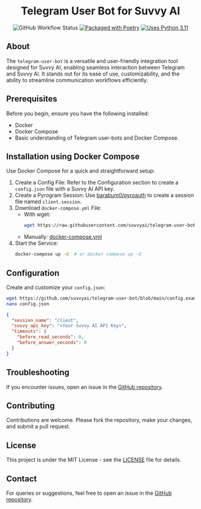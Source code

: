 <h1 align="center">Telegram User Bot for Suvvy AI</h1>

<div align="center">
   
![GitHub Workflow Status](https://img.shields.io/github/actions/workflow/status/suvvyai/telegram-user-bot/release-package.yml)
[![Packaged with Poetry](https://img.shields.io/badge/packaging-poetry-cyan)](https://python-poetry.org/)
[![Uses Python 3.11](https://img.shields.io/badge/python-3.11-blue?logo=python&logoColor=white)](https://www.python.org/)

</div>

## About

The `telegram-user-bot` is a versatile and user-friendly integration tool designed for Suvvy AI, enabling seamless interaction between Telegram and Suvvy AI. It stands out for its ease of use, customizability, and the ability to streamline communication workflows efficiently.

## Prerequisites

Before you begin, ensure you have the following installed:

- Docker
- Docker Compose
- Basic understanding of Telegram user-bots and Docker Compose.

## Installation using Docker Compose

Use Docker Compose for a quick and straightforward setup:

1. Create a Config File: Refer to the Configuration section to create a `config.json` file with a Suvvy AI API key.
2. Create a Pyrogram Session: Use [barabum0/pyroauth](https://github.com/barabum0/pyroauth) to create a session file named `client.session`.
3. Download `docker-compose.yml` File:
   - With wget:
     ```bash
     wget https://raw.githubusercontent.com/suvvyai/telegram-user-bot/main/docker-compose.yml
     ```
   - Manually: [docker-compose.yml](https://github.com/suvvyai/telegram-user-bot/blob/main/docker-compose.yml)
4. Start the Service:
   ```bash
   docker-compose up -d  # or docker compose up -d
   ```

## Configuration

Create and customize your `config.json`:
```bash
wget https://github.com/suvvyai/telegram-user-bot/blob/main/config.example.json -O config.json
nano config.json
```

```json
{
  "session_name": "client",
  "suvvy_api_key": "<Your Suvvy AI API Key>",
  "timeouts": {
    "before_read_seconds": 0,
    "before_answer_seconds": 0
  }
}
```

## Troubleshooting

If you encounter issues, open an issue in the [GitHub repository](https://github.com/suvvyai/telegram-user-bot/issues).

## Contributing

Contributions are welcome. Please fork the repository, make your changes, and submit a pull request.

## License

This project is under the MIT License - see the [LICENSE](https://github.com/suvvyai/telegram-user-bot/blob/main/LICENSE) file for details.

## Contact

For queries or suggestions, feel free to open an issue in the [GitHub repository](https://github.com/suvvyai/telegram-user-bot/issues).
